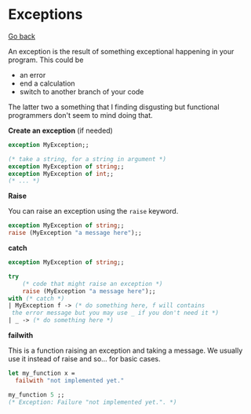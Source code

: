 # Exceptions

[Go back](..)

An exception is the result of something exceptional
happening in your program. This could be

* an error
* end a calculation
* switch to another branch of your code

The latter two a something that I finding disgusting
but functional programmers don't seem to mind doing that.

<div class="sl"></div>

**Create an exception** (if needed)

```ocaml
exception MyException;;

(* take a string, for a string in argument *)
exception MyException of string;;
exception MyException of int;;
(* ... *)
```

<div class="sr"></div>

**Raise**

You can raise an exception using the ``raise`` keyword.

```ocaml
exception MyException of string;;
raise (MyException "a message here");;
```

<div class="sl"></div>

**catch**

```ocaml
exception MyException of string;;

try 
    (* code that might raise an exception *)
    raise (MyException "a message here");;
with (* catch *)
| MyException f -> (* do something here, f will contains
 the error message but you may use _ if you don't need it *)     
| _ -> (* do something here *)     
```

<div class="sr"></div>

**failwith**

This is a function raising an exception and taking a message.
We usually use it instead of raise and so... for basic
cases.

```ocaml
let my_function x =
  failwith "not implemented yet."
```

```ocaml
my_function 5 ;;
(* Exception: Failure "not implemented yet.". *)
```